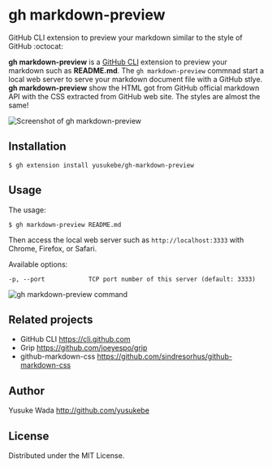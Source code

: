 # gh markdown-preview

GitHub CLI extension to preview your markdown similar to the style of GitHub :octocat:

**gh markdown-preview** is a [GitHub CLI](https://cli.github.com) extension to preview your markdown such as **README.md**. The `gh markdown-preview` commnad start a local web server to serve your markdown document file with a GitHub stlye. **gh markdown-preview** show the HTML got from GitHub official markdown API with the CSS extracted from GitHub web site. The styles are almost the same!

![Screenshot of gh markdown-preview](https://user-images.githubusercontent.com/10682/138411417-dd12a831-bacc-4b05-a33d-47d3f6b45483.png)

## Installation

```
$ gh extension install yusukebe/gh-markdown-preview
```

## Usage

The usage:

```
$ gh markdown-preview README.md
```

Then access the local web server such as `http://localhost:3333` with Chrome, Firefox, or Safari.

Available options:

```text
-p, --port            TCP port number of this server (default: 3333)
```

![gh markdown-preview command](https://user-images.githubusercontent.com/10682/138411333-c1b5ccb9-d56a-478c-9f20-4c71cfe1536a.png)

## Related projects

- GitHub CLI <https://cli.github.com>
- Grip <https://github.com/joeyespo/grip>
- github-markdown-css <https://github.com/sindresorhus/github-markdown-css>

## Author

Yusuke Wada <http://github.com/yusukebe>

## License

Distributed under the MIT License.
